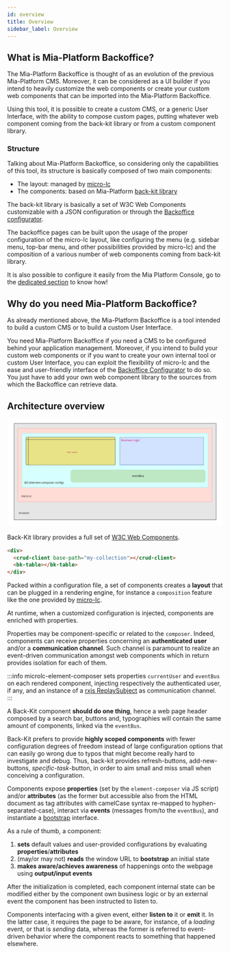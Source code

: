 ```yaml
---
id: overview
title: Overview
sidebar_label: Overview
---
```

## What is Mia-Platform Backoffice?

The Mia-Platform Backoffice is thought of as an evolution of the previous Mia-Platform CMS. Moreover, it can be considered as a UI builder if you intend to heavily customize the web components or create your custom web components that can be imported into the Mia-Platform Backoffice.

Using this tool, it is possible to create a custom CMS, or a generic User Interface, with the ability to compose custom pages, putting whatever web component coming from the back-kit library or from a custom component library.

### Structure

Talking about Mia-Platform Backoffice, so considering only the capabilities of this tool, its structure is basically composed of two main components:

- The layout: managed by [micro-lc](https://www.micro-lc.io/docs)
- The components: based on Mia-Platform [back-kit library](./60_components/10_adapters.md)

The back-kit library is basically a set of W3C Web Components customizable with a JSON configuration or through the [Backoffice configurator](../../business_suite/backoffice-configuration/overview).

The backoffice pages can be built upon the usage of the proper configuration of the micro-lc layout, like configuring the menu (e.g. sidebar menu, top-bar menu, and other possibilities provided by micro-lc) and the composition of a various number of web components coming from back-kit library.

It is also possible to configure it easily from the Mia Platform Console, go to the [dedicated section](../../business_suite/backoffice-configuration/overview) to know how!

## Why do you need Mia-Platform Backoffice?

As already mentioned above, the Mia-Platform Backoffice is a tool intended to build a custom CMS or to build a custom User Interface.

You need Mia-Platform Backoffice if you need a CMS to be configured behind your application management. Moreover, if you intend to build your custom web components or if you want to create your own internal tool or custom User Interface, you can exploit the flexibility of micro-lc and the ease and user-friendly interface of the [Backoffice Configurator](../../business_suite/backoffice-configuration/overview) to do so. You just have to add your own web component library to the sources from which the Backoffice can retrieve data.

## Architecture overview

![Frontend overview](img/frontend.jpg)

Back-Kit library provides a full set of [W3C Web Components](https://www.w3.org/TR/components-intro/).

```html
<div>
  <crud-client base-path="my-collection"></crud-client>
  <bk-table></bk-table>
</div>
```

Packed within a configuration file, a set of components creates a **layout** that can be plugged in a rendering engine, for instance a `composition` feature like the one provided by [micro-lc](https://micro-lc.io/docs/concepts/composition).

At runtime, when a customized configuration is injected, components are enriched with properties.

Properties may be component-specific or related to the `composer`. Indeed, components can receive properties concerning an
**authenticated user** and/or a **communication channel**. Such channel is paramount to realize an event-driven communication
amongst web components which in return provides isolation for each of them.

:::info
microlc-element-composer sets properties `currentUser` and `eventBus` on each rendered component, injecting respectively
the authenticated user, if any, and an instance of a [rxjs ReplaySubject](https://rxjs.dev/api/index/class/ReplaySubject)
as communication channel.
:::

A Back-Kit component **should do one thing**, hence a web page header composed by a search bar, buttons and, typographies
will contain the same amount of components, linked via the `eventBus`.

Back-Kit prefers to provide **highly scoped components** with fewer configuration degrees of freedom instead of large
configuration options that can easily go wrong due to typos that might become really hard to investigate and debug.
Thus, back-kit provides refresh-buttons, add-new-buttons, *specific-task*-button, in order to aim small and miss small
when conceiving a configuration.

Components expose **properties** (set by the `element-composer` via JS script) and/or **attributes** (as the former but
accessible also from the HTML document as tag attributes with camelCase syntax re-mapped to hyphen-separated-case), interact
via **events** (messages from/to the `eventBus`), and instantiate a [bootstrap](./30_page_layout.md#bootstrap-aka-initial-state-injection) interface.

As a rule of thumb, a component:

1. **sets** default values and user-provided configurations by evaluating **properties**/**attributes**
2. (may/or may not) **reads** the window URL to **bootstrap** an initial state
3. **makes aware/achieves awareness** of happenings onto the webpage using **output/input events**

After the initialization is completed, each component internal state can be modified either by the component own business logic
or by an external event the component has been instructed to listen to.

Components interfacing with a given event, either **listen to** it or **emit** it. In the latter case, it requires the page
to be aware, for instance, of a *loading* event, or that is *sending* data, whereas the former is referred to event-driven
behavior where the component reacts to something that happened elsewhere.
